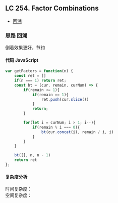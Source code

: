 ## LC 254. Factor Combinations

- [回溯](#思路-回溯)

### 思路 回溯
倒着效果更好，节约
#### 代码 JavaScript

```JavaScript
var getFactors = function(n) {
    const ret = []
    if(n === 1) return ret;
    const bt = (cur, remain, curNum) => {
        if(remain <= 1){
            if(remain == 1){
                ret.push(cur.slice())
            }
            return;
        }

        for(let i = curNum; i > 1; i--){
            if(remain % i === 0){
                bt(cur.concat(i), remain / i, i)
            }
        }
    }

    bt([], n, n - 1)
    return ret
};

```

#### 复杂度分析
时间复杂度： </br>
空间复杂度：